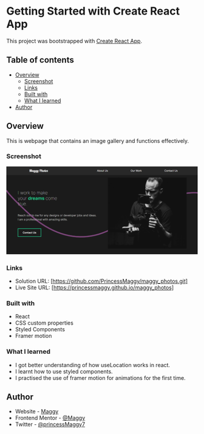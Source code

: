 # Getting Started with Create React App

This project was bootstrapped with [Create React App](https://github.com/facebook/create-react-app).



## Table of contents

- [Overview](#overview)
  - [Screenshot](#screenshot)
  - [Links](#links)
  - [Built with](#built-with)
  - [What I learned](#what-i-learned)
- [Author](#author)

## Overview
This is webpage that contains an image gallery and functions effectively.
### Screenshot

![screenshot](./screenshot.PNG)

### Links

- Solution URL: [https://github.com/PrincessMaggy/maggy_photos.git]
- Live Site URL: [https://princessmaggy.github.io/maggy_photos]

### Built with

- React
- CSS custom properties
- Styled Components
- Framer motion


### What I learned
- I got better understanding of how useLocation works in react.
- I learnt how to use styled components.
- I practised the use of framer motion for animations for the first time.

## Author

- Website - [Maggy](https://princessmaggy.github.io/My-Portfolio/)
- Frontend Mentor - [@Maggy](https://www.frontendmentor.io/profile/princessmaggy)
- Twitter - [@princessMaggy7](https://www.twitter.com/princessMaggy7)


